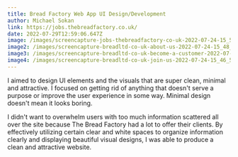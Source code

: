 ```yaml
---
title: Bread Factory Web App UI Design/Development
author: Michael Sokan
link: https://jobs.thebreadfactory.co.uk/
date: 2022-07-29T12:59:06.647Z
image: /images/screencapture-jobs-thebreadfactory-co-uk-2022-07-24-15_51_02.png
image2: /images/screencapture-breadltd-co-uk-about-us-2022-07-24-15_48_20.png
image3: /images/screencapture-breadltd-co-uk-become-a-customer-2022-07-24-15_48_47.png
image4: /images/screencapture-breadltd-co-uk-join-us-2022-07-24-15_46_58.png
---
```

I aimed to design UI elements and the visuals that are super clean, minimal and attractive. I focused on getting rid of anything that doesn't serve a purpose or improve the user experience in some way. Minimal design doesn't mean it looks boring. 

I didn't want to overwhelm users with too much information scattered all over the site because The Bread Factory had a lot to offer their clients. By effectively utilizing certain clear and white spaces to organize information clearly and displaying beautiful visual designs, I was able to produce a clean and attractive website.